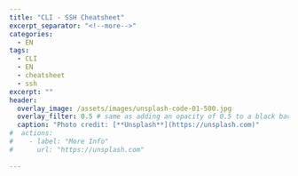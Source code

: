 ```yaml
---
title: "CLI - SSH Cheatsheet"
excerpt_separator: "<!--more-->"
categories:
  - EN
tags:
  - CLI
  - EN
  - cheatsheet
  - ssh
excerpt: ""
header:
  overlay_image: /assets/images/unsplash-code-01-500.jpg
  overlay_filter: 0.5 # same as adding an opacity of 0.5 to a black background
  caption: "Photo credit: [**Unsplash**](https://unsplash.com)"
#  actions:
#    - label: "More Info"
#      url: "https://unsplash.com"
  
---
```




